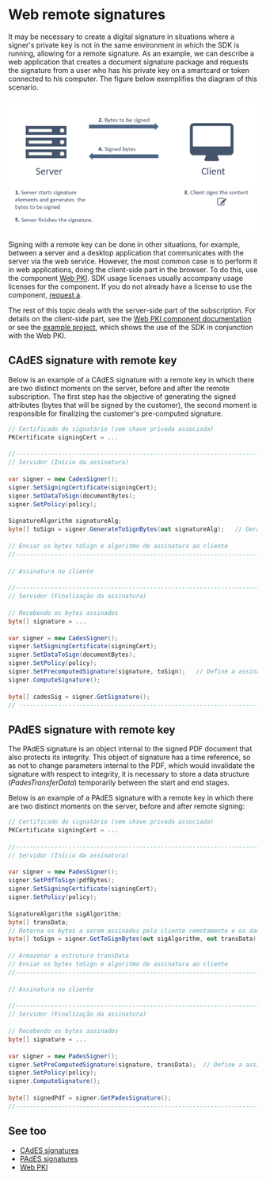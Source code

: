 ﻿# Web remote signatures

It may be necessary to create a digital signature in situations where a signer's 
private key is not in the same environment in which the SDK is running, allowing 
for a remote signature. As an example, we can describe a web application that 
creates a document signature package and requests the signature from a user who 
has his private key on a smartcard or token connected to his computer. The 
figure below exemplifies the diagram of this scenario.

![Remote signature diagram](../../../../images/pki-sdk/remote-signature-diagram.png)

Signing with a remote key can be done in other situations, for example, between 
a server and a desktop application that communicates with the server via the web 
service. However, the most common case is to perform it in web applications, 
doing the client-side part in the browser. To do this, use the component [Web PKI](../../web-pki/index.md). SDK usage licenses usually accompany usage 
licenses for the component. If you do not already have a license to use the 
component, [request a](https://www.lacunasoftware.com/pt/home/purchase).

The rest of this topic deals with the server-side part of the subscription. For details on the client-side part, see the [Web PKI component documentation](../../web-pki/index.md) or see the
[example project](https://github.com/LacunaSoftware/PkiSdkSamples), which shows the use of the SDK in conjunction with the Web PKI.

## CAdES signature with remote key

Below is an example of a CAdES signature with a remote key in which there are two distinct moments on the server,
before and after the remote subscription. The first step has the objective of generating the signed attributes (bytes that will be
signed by the customer), the second moment is responsible for finalizing the customer's pre-computed signature.

```cs
// Certificado do signatário (sem chave privada associada)
PKCertificate signingCert = ...

//-----------------------------------------------------------------------
// Servidor (Início da assinatura)

var signer = new CadesSigner();
signer.SetSigningCertificate(signingCert);
signer.SetDataToSign(documentBytes);
signer.SetPolicy(policy);

SignatureAlgorithm signatureAlg;
byte[] toSign = signer.GenerateToSignBytes(out signatureAlg);   // Gera os bytes a serem assinados pelo cliente remotamente

// Enviar os bytes toSign e algoritmo de assinatura ao cliente
//-----------------------------------------------------------------------

// Assinatura no cliente

//-----------------------------------------------------------------------
// Servidor (Finalização da assinatura)

// Recebendo os bytes assinados
byte[] signature = ...

var signer = new CadesSigner();
signer.SetSigningCertificate(signingCert);
signer.SetDataToSign(documentBytes);
signer.SetPolicy(policy);
signer.SetPrecomputedSignature(signature, toSign);   // Define a assinatura remota
signer.ComputeSignature();

byte[] cadesSig = signer.GetSignature();
// ----------------------------------------------------------------------
```

## PAdES signature with remote key

The PAdES signature is an object internal to the signed PDF document that also protects its integrity. This object of
signature has a time reference, so as not to change parameters internal to the PDF, which would invalidate the
signature with respect to integrity, it is necessary to store a data structure (*PadesTransferData*) temporarily
between the start and end stages.

Below is an example of a PAdES signature with a remote key in which there are two distinct moments on the server,
before and after remote signing:

```cs
// Certificado do signatário (sem chave privada associada)
PKCertificate signingCert = ...

//-----------------------------------------------------------------------
// Servidor (Início da assinatura)

var signer = new PadesSigner();
signer.SetPdfToSign(pdfBytes);
signer.SetSigningCertificate(signingCert);
signer.SetPolicy(policy);

SignatureAlgorithm sigAlgorithm;
byte[] transData;
// Retorna os bytes a serem assinados pelo cliente remotamente e os dados a serem armazenados entre as etapas de início/finalização
byte[] toSign = signer.GetToSignBytes(out sigAlgorithm, out transData);

// Armazenar a estrutura transData
// Enviar os bytes toSign e algoritmo de assinatura ao cliente
//-----------------------------------------------------------------------

// Assinatura no cliente

//-----------------------------------------------------------------------
// Servidor (Finalização da assinatura)

// Recebendo os bytes assinados
byte[] signature = ...

var signer = new PadesSigner();
signer.SetPreComputedSignature(signature, transData);  // Define a assinatura remota
signer.SetPolicy(policy);
signer.ComputeSignature();

byte[] signedPdf = signer.GetPadesSignature();
//-----------------------------------------------------------------------
```

## See too

* [CAdES signatures ](cades/index.md)
* [PAdES signatures](pades/index.md)
* [Web PKI](../../web-pki/index.md)